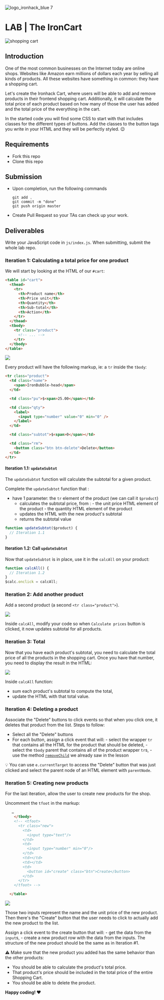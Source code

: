 ![logo_ironhack_blue 7](https://user-images.githubusercontent.com/23629340/40541063-a07a0a8a-601a-11e8-91b5-2f13e4e6b441.png)

# LAB | The IronCart

![shopping cart](https://i.imgur.com/9h7pFVP.jpg)

## Introduction

One of the most common businesses on the Internet today are online shops. Websites like Amazon earn millions of dollars each year by selling all kinds of products. All these websites have something in common: they have a shopping cart.

Let's create the Ironhack Cart, where users will be able to add and remove products in their frontend shopping cart. Additionally, it will calculate the total price of each product based on how many of those the user has added and the total price of the everything in the cart.

In the started code you will find some CSS to start with that includes classes for the different types of buttons. Add the classes to the button tags you write in your HTML and they will be perfectly styled. 😉

## Requirements

- Fork this repo
- Clone this repo

## Submission

- Upon completion, run the following commands

  ```
  git add .
  git commit -m "done"
  git push origin master
  ```

- Create Pull Request so your TAs can check up your work.

## Deliverables

Write your JavaScript code in `js/index.js`. When submitting, submit the whole lab repo.

### Iteration 1: Calculating a total price for one product

We will start by looking at the HTML of our `#cart`:

```html
<table id="cart">
  <thead>
    <tr>
      <th>Product name</th>
      <th>Price unit</th>
      <th>Quantity</th>
      <th>Sub-total</th>
      <th>Action</th>
    </tr>
  </thead>
  <tbody>
    <tr class="product">
      <!-- ... -->
    </tr>
  </tbody>
</table>
```

![](https://i.imgur.com/ZXjbkVG.png)

Every product will have the following markup, ie: a `tr` inside the `tbody`:

```html
<tr class="product">
  <td class="name">
    <span>IronBubble-head</span>
  </td>

  <td class="pu">$<span>25.00</span></td>

  <td class="qty">
    <label>
      <input type="number" value="0" min="0" />
    </label>
  </td>

  <td class="subtot">$<span>0</span></td>

  <td class="rm">
    <button class="btn btn-delete">Delete</button>
  </td>
</tr>
```

#### Iteration 1.1: `updateSubtot`

The `updateSubtot` function will calculate the subtotal for a given product.

Complete the `updateSubtot` function that :

- have 1 parameter: the `tr` element of the product (we can call it `$product`)
  - calculates the subtotal price, from : - the unit price HTML element of the product - the quantity HTML element of the product
  - updates the HTML with the new product's subtotal
  - returns the subtotal value

```js
function updateSubtot($product) {
  // Iteration 1.1
}
```

#### Iteration 1.2: Call `updateSubtot`

Now that `updateSubtot` is in place, use it in the `calcAll` on your product:

```js
function calcAll() {
  // Iteration 1.2
}
$calc.onclick = calcAll;
```

### Iteration 2: Add another product

Add a second product (a second `<tr class="product">`).

![](https://i.imgur.com/cbkHzZC.png)

Inside `calcAll`, modify your code so when `Calculate prices` button is clicked, it now updates subtotal for all products.

### Iteration 3: Total

Now that you have each product's subtotal, you need to calculate the total price of all the products in the shopping cart. Once you have that number, you need to display the result in the HTML:

![](https://i.imgur.com/dJGyeK1.png)

Inside `calcAll` function:

- sum each product's subtotal to compute the total,
- update the HTML with that total value.

### Iteration 4: Deleting a product

Associate the "Delete" buttons to click events so that when you click one, it deletes that product from the list. Steps to follow:

- Select all the "Delete" buttons
- For each button, assign a click event that will: - select the wrapper `tr` that contains all the HTML for the product that should be deleted, - select the `tbody` parent that contains all of the product wrapper `tr`s, - use the method [`removeChild`](https://developer.mozilla.org/en-US/docs/Web/API/Node/removeChild) we already saw in the lesson

:bulb: You can use `e.currentTarget` to access the "Delete" button that was just clicked and select the parent node of an HTML element with `parentNode`.

### Iteration 5: Creating new products

For the last iteration, allow the user to create new products for the shop.

Uncomment the `tfoot` in the markup:

```html
   …
    </tbody>
    <!-- <tfoot>
      <tr class="new">
        <td>
          <input type="text"/>
        </td>
        <td>
          <input type="number" min="0"/>
        </td>
        <td></td>
        <td></td>
        <td>
          <button id="create" class="btn">Create</button>
        </td>
      </tr>
    </tfoot> -->

  </table>
```

![](https://i.imgur.com/hFKb7Fa.png)

Those two inputs represent the name and the unit price of the new product. Then there's the "Create" button that the user needs to click to actually add the new product to the list.

Assign a click event to the create button that will: - get the data from the `input`s, - create a new product row with the data from the inputs. The structure of the new product should be the same as in Iteration #1.

:warning: Make sure that the new product you added has the same behavior than the other products:

- You should be able to calculate the product's total price.
- That product's price should be included in the total price of the entire Shopping Cart.
- You should be able to delete the product.

**Happy coding! :heart:**
